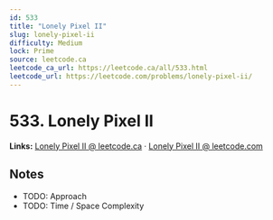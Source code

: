 ```yaml
--- 
id: 533
title: "Lonely Pixel II"
slug: lonely-pixel-ii
difficulty: Medium
lock: Prime
source: leetcode.ca
leetcode_ca_url: https://leetcode.ca/all/533.html
leetcode_url: https://leetcode.com/problems/lonely-pixel-ii/
---
```


# 533. Lonely Pixel II

**Links:** [Lonely Pixel II @ leetcode.ca](https://leetcode.ca/all/533.html) · [Lonely Pixel II @ leetcode.com](https://leetcode.com/problems/lonely-pixel-ii/)

## Notes
- TODO: Approach
- TODO: Time / Space Complexity
